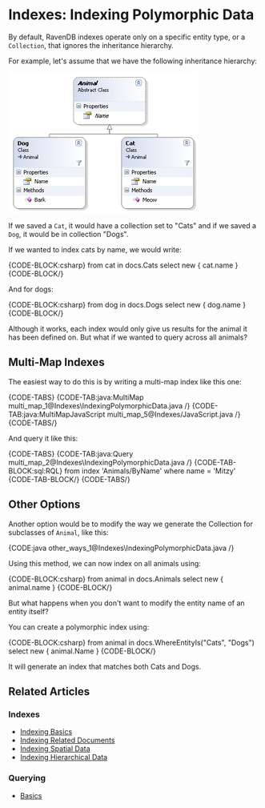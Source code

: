 # Indexes: Indexing Polymorphic Data

By default, RavenDB indexes operate only on a specific entity type, or a `Collection`, that ignores the inheritance hierarchy.

For example, let's assume that we have the following inheritance hierarchy:

![Figure 1: Polymorphic indexes](images/polymorphic_indexes_faq.png)

If we saved a `Cat`, it would have a collection set to "Cats" and if we saved a `Dog`, it would be in collection "Dogs".

If we wanted to index cats by name, we would write:

{CODE-BLOCK:csharp}
from cat in docs.Cats
select new { cat.name }
{CODE-BLOCK/}

And for dogs:

{CODE-BLOCK:csharp}
from dog in docs.Dogs
select new { dog.name }
{CODE-BLOCK/}

Although it works, each index would only give us results for the animal it has been defined on. But what if we wanted to query across all animals?

## Multi-Map Indexes

The easiest way to do this is by writing a multi-map index like this one:

{CODE-TABS}
{CODE-TAB:java:MultiMap multi_map_1@Indexes\IndexingPolymorphicData.java /}
{CODE-TAB:java:MultiMapJavaScript multi_map_5@Indexes/JavaScript.java /}
{CODE-TABS/}

And query it like this:

{CODE-TABS}
{CODE-TAB:java:Query multi_map_2@Indexes\IndexingPolymorphicData.java /}
{CODE-TAB-BLOCK:sql:RQL}
from index 'Animals/ByName'
where name = 'Mitzy'
{CODE-TAB-BLOCK/}
{CODE-TABS/}

## Other Options

Another option would be to modify the way we generate the Collection for subclasses of `Animal`, like this:

{CODE:java other_ways_1@Indexes\IndexingPolymorphicData.java /}

Using this method, we can now index on all animals using:

{CODE-BLOCK:csharp}
from animal in docs.Animals
select new { animal.name }
{CODE-BLOCK/}

But what happens when you don't want to modify the entity name of an entity itself?

You can create a polymorphic index using:

{CODE-BLOCK:csharp}
from animal in docs.WhereEntityIs("Cats", "Dogs")
select new { animal.Name }
{CODE-BLOCK/}

It will generate an index that matches both Cats and Dogs.

## Related Articles

### Indexes

- [Indexing Basics](../indexes/indexing-basics)
- [Indexing Related Documents](../indexes/indexing-related-documents)
- [Indexing Spatial Data](../indexes/indexing-spatial-data)
- [Indexing Hierarchical Data](../indexes/indexing-hierarchical-data)

### Querying

- [Basics](../indexes/querying/query-index)
